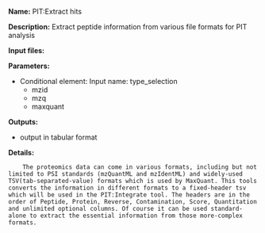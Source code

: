 **Name:** PIT:Extract hits

**Description:**
Extract peptide information from various file formats for PIT analysis

**Input files:**

**Parameters:**
* Conditional element: Input name: type_selection
  * mzid
  * mzq
  * maxquant


**Outputs:**
* output in tabular format

**Details:**

	    The proteomics data can come in various formats, including but not limited to PSI standards (mzQuantML and mzIdentML) and widely-used TSV(tab-separated-value) formats which is used by MaxQuant. This tools converts the information in different formats to a fixed-header tsv which will be used in the PIT:Integrate tool. The headers are in the order of Peptide, Protein, Reverse, Contamination, Score, Quantitation and unlimited optional columns. Of course it can be used standard-alone to extract the essential information from those more-complex formats.
	
